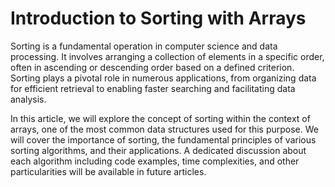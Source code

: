 # Introduction to Sorting with Arrays
Sorting is a fundamental operation in computer science and data processing. It involves arranging a collection of elements in a specific order, often in ascending or descending order based on a defined criterion. Sorting plays a pivotal role in numerous applications, from organizing data for efficient retrieval to enabling faster searching and facilitating data analysis.

In this article, we will explore the concept of sorting within the context of arrays, one of the most common data structures used for this purpose. We will cover the importance of sorting, the fundamental principles of various sorting algorithms, and their applications. A dedicated discussion about each algorithm including code examples, time complexities, and other particularities will be available in future articles. 
